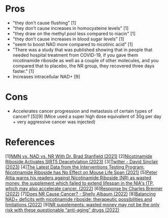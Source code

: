 # Pros
- "they don’t cause flushing" [1]
- "they don’t cause increases in homocysteine levels" [1]
- "they draw on the methyl pool less compared to niacin" [1]
- "they don’t cause increases in blood sugar levels" [1]
- "seem to boost NAD more compared to nicotinic acid" [1]
- "There was a study that was published showing that in people that needed hospital treatment from COVID-19, if you gave them nicotinamide riboside as well as a couple of other molecules, and you compared that to placebo, the NR group, they recovered three days faster." [1]
- Increases intracellular NAD+ [9]

# Cons
- Accelerates cancer progression and metastasis of certain types of cancer? [5][9] (Mice used a super high dose equivalent of 30g per day + very aggressive cancer was injected)

# References
[1][NMN vs. NAD vs. NR With Dr. Brad Stanfield (2021)](https://www.lifespan.io/news/nmn-vs-nad-vs-nr-with-dr-brad-stanfield/)
[2][Nicotinamide Riboside Activates SIRT5 Deacetylation (2023)](https://febs.onlinelibrary.wiley.com/doi/10.1111/febs.16887)
[3][Twitter - David Sinclair (2023)](https://twitter.com/davidasinclair/status/1667854117023232006?t=DPd6U9XdCSDKi9DESP9Nbg&s=03)
[4][The Latest Data from the Interventions Testing Program: Nicotinamide Riboside has No Effect on Mouse Life Span (2021)](https://www.fightaging.org/archives/2021/04/the-latest-data-from-the-interventions-testing-program-nicotinamide-riboside-has-no-effect-on-mouse-life-span/)
[5][Peter Attia warns his readers against Nicotinamide Riboside (NR) as wasted money, the supplement which failed to extend lifespan in the NIA's ITP, which may also accelerate cancer. (2022)](https://www.reddit.com/r/longevity/comments/zj5tci/peter_attia_warns_his_readers_against/)
[6][Response by Charles Brenner (2022)](https://threadreaderapp.com/thread/1602003104957796352.html)
[7][Does NR Cause Cancer? - Shelly Albaum (2022)](https://www.scienceofnad.com/post/does-nr-cause-cancer)
[8][Balancing NAD+ deficits with nicotinamide riboside: therapeutic possibilities and limitations (2022)](https://link.springer.com/article/10.1007/s00018-022-04499-5)
[9][NR supplements: wasted money may not be the only risk with these questionable “anti-aging” drugs (2022)](https://peterattiamd.com/nr-supplements-and-cancer/)